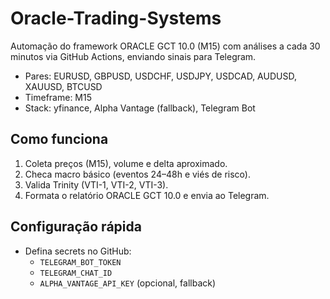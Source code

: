 # Oracle-Trading-Systems

Automação do framework ORACLE GCT 10.0 (M15) com análises a cada 30 minutos via GitHub Actions, enviando sinais para Telegram.

- Pares: EURUSD, GBPUSD, USDCHF, USDJPY, USDCAD, AUDUSD, XAUUSD, BTCUSD
- Timeframe: M15
- Stack: yfinance, Alpha Vantage (fallback), Telegram Bot

## Como funciona
1. Coleta preços (M15), volume e delta aproximado.
2. Checa macro básico (eventos 24–48h e viés de risco).
3. Valida Trinity (VTI-1, VTI-2, VTI-3).
4. Formata o relatório ORACLE GCT 10.0 e envia ao Telegram.

## Configuração rápida
- Defina secrets no GitHub:
  - `TELEGRAM_BOT_TOKEN`
  - `TELEGRAM_CHAT_ID`
  - `ALPHA_VANTAGE_API_KEY` (opcional, fallback)
